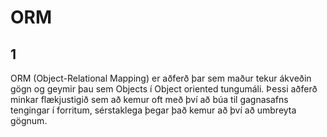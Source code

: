 # ORM
## 1
ORM (Object-Relational Mapping) er aðferð þar sem maður tekur ákveðin gögn og geymir þau sem Objects í Object oriented tungumáli. Þessi aðferð minkar flækjustigið sem að kemur oft með því að búa til gagnasafns tengingar í forritum, sérstaklega þegar það kemur að því að umbreyta gögnum.
